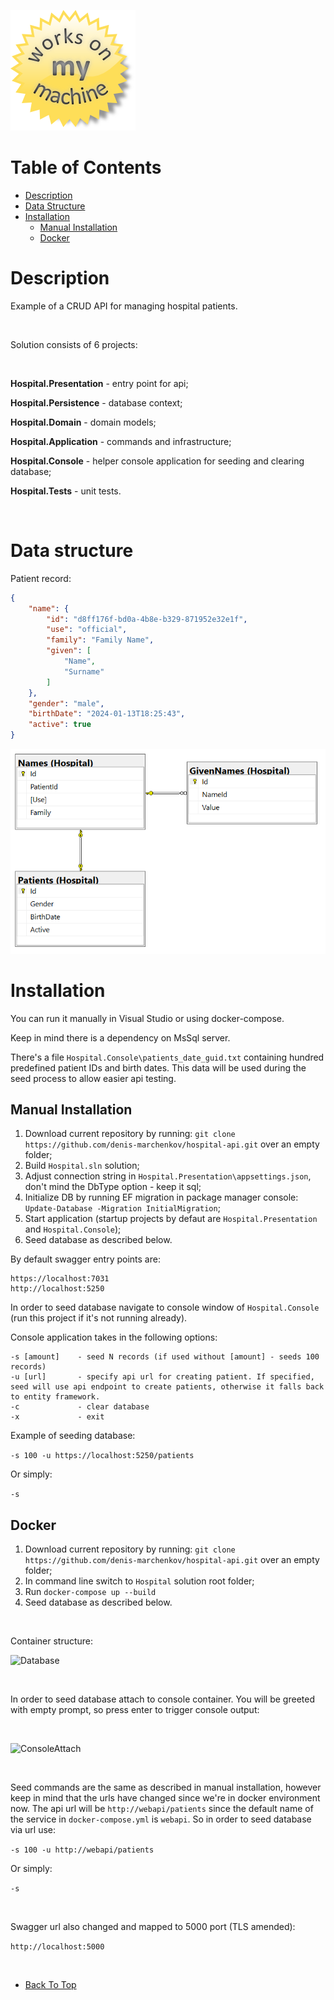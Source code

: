 ![alt text](https://github.com/denis-marchenkov/assets-dump/blob/0f9f9c4d77065dbfb9f13281341d515f7a8a6e13/works_on_my_machine.png)

# Table of Contents
- [Description](#description)
- [Data Structure](#data-structure)
- [Installation](#installation)
  - [Manual Installation](#manual-installation)
  - [Docker](#docker)

# Description

Example of a CRUD API for managing hospital patients.

<br/>

Solution consists of 6 projects:

<br/>

**Hospital.Presentation** - entry point for api;

**Hospital.Persistence** - database context;

**Hospital.Domain** - domain models;

**Hospital.Application** - commands and infrastructure;

**Hospital.Console** - helper console application for seeding and clearing database;

**Hospital.Tests** - unit tests.

<br/>

# Data structure

Patient record:
```json
{
    "name": {
        "id": "d8ff176f-bd0a-4b8e-b329-871952e32e1f",
        "use": "official",
        "family": "Family Name",
        "given": [
            "Name",
            "Surname"
        ]
    },
    "gender": "male",
    "birthDate": "2024-01-13T18:25:43",
    "active": true
}
```

![Database](https://github.com/denis-marchenkov/assets-dump/blob/master/hospital_database.png)

# Installation

You can run it manually in Visual Studio or using docker-compose.

Keep in mind there is a dependency on MsSql server.

There's a file ```Hospital.Console\patients_date_guid.txt``` containing hundred predefined patient IDs and birth dates. This data will be used during the seed process to allow easier api testing.

## Manual Installation

1) Download current repository by running: ```git clone https://github.com/denis-marchenkov/hospital-api.git``` over an empty folder;
2) Build ```Hospital.sln``` solution;
3) Adjust connection string in ```Hospital.Presentation\appsettings.json```, don't mind the DbType option - keep it sql;
4) Initialize DB by running EF migration in package manager console: ```Update-Database -Migration InitialMigration```;
5) Start application (startup projects by defaut are ```Hospital.Presentation``` and ```Hospital.Console```);
6) Seed database as described below.

By default swagger entry points are:
```
https://localhost:7031
http://localhost:5250
```

In order to seed database navigate to console window of ```Hospital.Console``` (run this project if it's not running already).

Console application takes in the following options:
```
-s [amount]    - seed N records (if used without [amount] - seeds 100 records)
-u [url]       - specify api url for creating patient. If specified, seed will use api endpoint to create patients, otherwise it falls back to entity framework.
-c             - clear database
-x             - exit
```

Example of seeding database:

```-s 100 -u https://localhost:5250/patients```

Or simply:

```-s```

## Docker
1) Download current repository by running: ```git clone https://github.com/denis-marchenkov/hospital-api.git``` over an empty folder;
2) In command line switch to ```Hospital``` solution root folder;
3) Run ```docker-compose up --build```
4) Seed database as described below.

<br />

Container structure:

![Database](https://github.com/denis-marchenkov/assets-dump/blob/master/hospital_container_structure.png)

<br />

In order to seed database attach to console container. You will be greeted with empty prompt, so press enter to trigger console output:

<br/>

![ConsoleAttach](https://github.com/denis-marchenkov/assets-dump/blob/master/hospital_console_attach.png)

<br/>

Seed commands are the same as described in manual installation, however keep in mind that the urls have changed since we're in docker environment now.
The api url will be ```http://webapi/patients``` since the default name of the service in ```docker-compose.yml``` is ```webapi```. So in order to seed database via url use:

```-s 100 -u http://webapi/patients```

Or simply:

```-s```

<br/>

Swagger url also changed and mapped to 5000 port (TLS amended):

```http://localhost:5000```

<br/>

- [Back To Top](table-of-contents)
